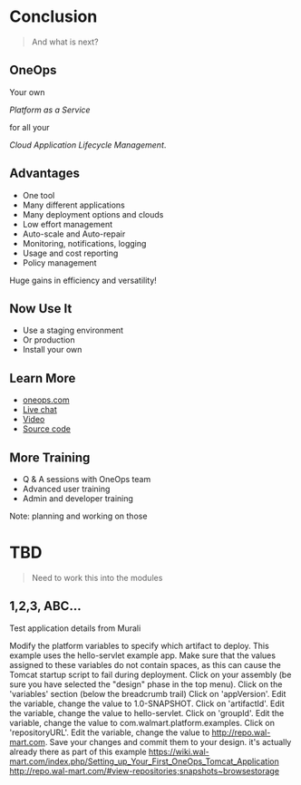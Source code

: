 # Conclusion

> And what is next?


## OneOps

Your own

_Platform as a Service_

for all your

_Cloud Application Lifecycle Management_.


## Advantages

- One tool
- Many different applications
- Many deployment options and clouds
- Low effort management
- Auto-scale and Auto-repair
- Monitoring, notifications, logging
- Usage and cost reporting
- Policy management

Huge gains in efficiency and versatility!


## Now Use It

- Use a staging environment
- Or production
- Install your own


## Learn More

- [oneops.com](http://oneops.com)
- [Live chat](http://oneops.slack.com)
- [Video](https://www.youtube.com/channel/UCajgVCGqZ2M9RhULR8Q5Iww)
- [Source code](http://github.com/)


## More Training

- Q & A sessions with OneOps team
- Advanced user training
- Admin and developer training

Note: 
planning and working on those



# TBD

> Need to work this into the modules


## 1,2,3, ABC...

Test application details from Murali
 
 Modify the platform variables to specify which artifact to deploy. This example uses the hello-servlet example app. Make sure that the values assigned to these variables do not contain spaces, as this can cause the Tomcat startup script to fail during deployment.
Click on your assembly (be sure you have selected the "design" phase in the top menu). Click on the 'variables' section (below the breadcrumb trail)
Click on 'appVersion'. Edit the variable, change the value to 1.0-SNAPSHOT.
Click on 'artifactId'. Edit the variable, change the value to hello-servlet.
Click on 'groupId'. Edit the variable, change the value to com.walmart.platform.examples.
Click on 'repositoryURL'. Edit the variable, change the value to http://repo.wal-mart.com.
Save your changes and commit them to your design.
it's actually already there as part of this example
https://wiki.wal-mart.com/index.php/Setting_up_Your_First_OneOps_Tomcat_Application
http://repo.wal-mart.com/#view-repositories;snapshots~browsestorage
